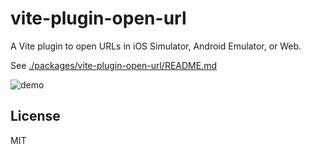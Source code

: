 # vite-plugin-open-url

A Vite plugin to open URLs in iOS Simulator, Android Emulator, or Web.

See [./packages/vite-plugin-open-url/README.md](./packages/vite-plugin-open-url/README.md)

![demo](./demo.gif)



## License

MIT

